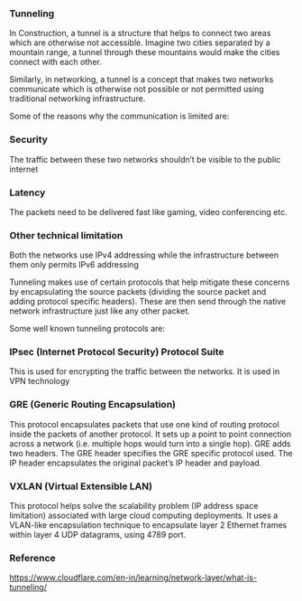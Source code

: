 ### Tunneling
In Construction, a tunnel is a structure that helps to connect two areas which are otherwise not accessible. Imagine two cities separated by a mountain range, a tunnel through these mountains would make the cities connect with each other.

Similarly, in networking, a tunnel is a concept that makes two networks communicate which is otherwise not possible or not permitted using traditional networking infrastructure.

Some of the reasons why the communication is limited are:

### Security
The traffic between these two networks shouldn’t be visible to the public internet

### Latency
The packets need to be delivered fast like gaming, video conferencing etc.

### Other technical limitation
Both the networks use IPv4 addressing while the infrastructure between them only permits IPv6 addressing

Tunneling makes use of certain protocols that help mitigate these concerns by encapsulating the source packets (dividing the source packet and adding protocol specific headers). These are then send through the native network infrastructure just like any other packet.

Some well known tunneling protocols are:

### IPsec (Internet Protocol Security) Protocol Suite
This is used for encrypting the traffic between the networks. It is used in VPN technology

### GRE (Generic Routing Encapsulation)
This protocol encapsulates packets that use one kind of routing protocol inside the packets of another protocol. It sets up a point to point connection across a network (i.e. multiple hops would turn into a single hop). GRE adds two headers. The GRE header specifies the GRE specific protocol used. The IP header encapsulates the original packet’s IP header and payload.

### VXLAN (Virtual Extensible LAN)
This protocol helps solve the scalability problem (IP address space limitation) associated with large cloud computing deployments. It uses a VLAN-like encapsulation technique to encapsulate layer 2 Ethernet frames within layer 4 UDP datagrams, using 4789 port.

### Reference
https://www.cloudflare.com/en-in/learning/network-layer/what-is-tunneling/

